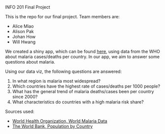 INFO 201 Final Project

This is the repo for our final project. Team members are:

- Alice Miao
- Alison Pak
- Johan How
- Will Hwang

We created a shiny app, which can be found [here](https://howj.shinyapps.io/finalprojwaja/), using data from the WHO about malaria cases/deaths per country. In our app, 
we aim to answer some questions about malaria.

Using our data viz, the following questions are answered:

1. In what region is malaria most widespread?
2. Which countries have the highest rate of cases/deaths per 1000 people?
3. What has the general trend of malaria deaths/cases been per country since 2000?
4. What characteristics do countries with a high malaria risk share?

Sources used:
- [World Health Organization, World Malaria Data](http://apps.who.int/gho/data/node.main.A1367?lang=en)
- [The World Bank, Population by Country](http://data.worldbank.org/indicator/SP.POP.TOTL)

